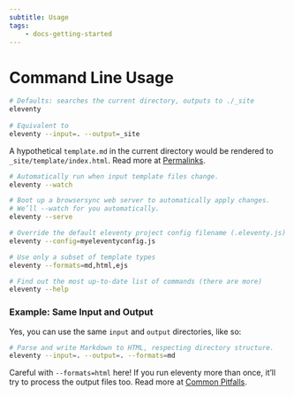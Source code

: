 ```yaml
---
subtitle: Usage
tags:
	- docs-getting-started
---
```

# Command Line Usage

```bash
# Defaults: searches the current directory, outputs to ./_site
eleventy
 
# Equivalent to
eleventy --input=. --output=_site
```

A hypothetical `template.md` in the current directory would be rendered to `_site/template/index.html`. Read more at [Permalinks](/docs/permalinks/).

```bash
# Automatically run when input template files change.
eleventy --watch
```

```bash
# Boot up a browsersync web server to automatically apply changes.
# We’ll --watch for you automatically.
eleventy --serve
```

```bash
# Override the default eleventy project config filename (.eleventy.js)
eleventy --config=myeleventyconfig.js
```

```bash
# Use only a subset of template types
eleventy --formats=md,html,ejs
```

```bash
# Find out the most up-to-date list of commands (there are more)
eleventy --help
```

### Example: Same Input and Output

Yes, you can use the same `input` and `output` directories, like so:

```bash
# Parse and write Markdown to HTML, respecting directory structure.
eleventy --input=. --output=. --formats=md
```

<div class="elv-callout elv-callout-warn">Careful with <code>--formats=html</code> here! If you run eleventy more than once, it’ll try to process the output files too. Read more at <a href="/docs/pitfalls/">Common Pitfalls</a>.

<!-- 
### Example: Process a Single File

```bash
eleventy --input=README.md --output=.
```

Writes to `./README/index.html`.
-->
